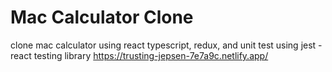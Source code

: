 # Mac Calculator Clone

clone mac calculator using react typescript, redux, and unit test using jest - react testing library
https://trusting-jepsen-7e7a9c.netlify.app/
